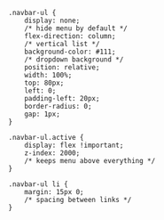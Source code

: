 
    .navbar-ul {
        display: none;
        /* hide menu by default */
        flex-direction: column;
        /* vertical list */
        background-color: #111;
        /* dropdown background */
        position: relative;
        width: 100%;
        top: 80px;
        left: 0;
        padding-left: 20px;
        border-radius: 0;
        gap: 1px;
    }

    .navbar-ul.active {
        display: flex !important;
        z-index: 2000;
        /* keeps menu above everything */
    }

    .navbar-ul li {
        margin: 15px 0;
        /* spacing between links */
    }
